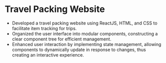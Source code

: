 # Travel Packing Website


+ Developed a travel packing website using ReactJS, HTML, and CSS to facilitate item tracking for trips.
+ Organized the user interface into modular components, constructing a clear component tree for efficient management.
+ Enhanced user interaction by implementing state management, allowing components to dynamically update in response to changes, thus creating an interactive experience.
